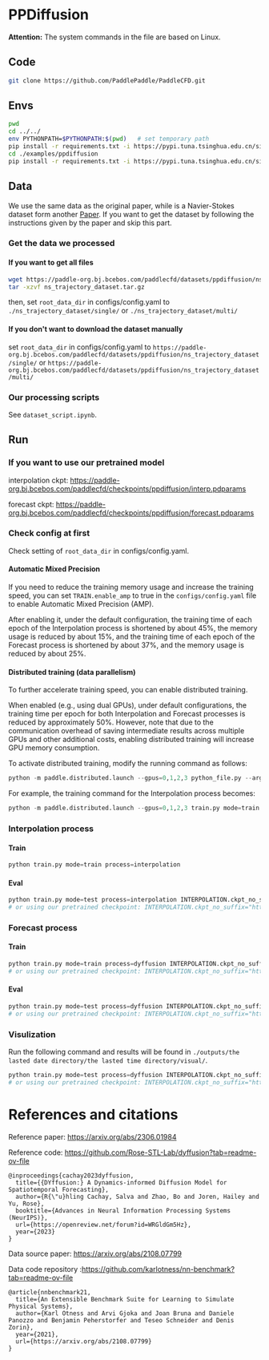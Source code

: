 # PPDiffusion

**Attention:** The system commands in the file are based on Linux.

## Code

```sh
git clone https://github.com/PaddlePaddle/PaddleCFD.git
```

## Envs

```sh
pwd
cd ../../
env PYTHONPATH=$PYTHONPATH:$(pwd)   # set temporary path
pip install -r requirements.txt -i https://pypi.tuna.tsinghua.edu.cn/simple
cd ./examples/ppdiffusion
pip install -r requirements.txt -i https://pypi.tuna.tsinghua.edu.cn/simple
```

## Data

We use the same data as the original paper, while is a Navier-Stokes dataset form another [Paper](https://arxiv.org/abs/2108.07799). If you want to get the dataset by following the instructions given by the paper and skip this part.

### Get the data we processed

#### If you want to get all files

```sh
wget https://paddle-org.bj.bcebos.com/paddlecfd/datasets/ppdiffusion/ns_trajectory_dataset.tar.gz
tar -xzvf ns_trajectory_dataset.tar.gz
```

then, set `root_data_dir` in configs/config.yaml to `./ns_trajectory_dataset/single/` or `./ns_trajectory_dataset/multi/`

#### If you don't want to download the dataset manually

set `root_data_dir` in configs/config.yaml to `https://paddle-org.bj.bcebos.com/paddlecfd/datasets/ppdiffusion/ns_trajectory_dataset/single/` or `https://paddle-org.bj.bcebos.com/paddlecfd/datasets/ppdiffusion/ns_trajectory_dataset/multi/`

### Our processing scripts

See `dataset_script.ipynb`.

## Run

### If you want to use our pretrained model

interpolation ckpt: https://paddle-org.bj.bcebos.com/paddlecfd/checkpoints/ppdiffusion/interp.pdparams

forecast ckpt: https://paddle-org.bj.bcebos.com/paddlecfd/checkpoints/ppdiffusion/forecast.pdparams

### Check config at first

Check setting of `root_data_dir` in configs/config.yaml.

#### Automatic Mixed Precision

If you need to reduce the training memory usage and increase the training speed, you can set `TRAIN.enable_amp` to true in the `configs/config.yaml` file to enable Automatic Mixed Precision (AMP).

After enabling it, under the default configuration, the training time of each epoch of the Interpolation process is shortened by about 45%, the memory usage is reduced by about 15%, and the training time of each epoch of the Forecast process is shortened by about 37%, and the memory usage is reduced by about 25%.

#### Distributed training (data parallelism)

To further accelerate training speed, you can enable distributed training.

When enabled (e.g., using dual GPUs), under default configurations, the training time per epoch for both Interpolation and Forecast processes is reduced by approximately 50%. However, note that due to the communication overhead of saving intermediate results across multiple GPUs and other additional costs, enabling distributed training will increase GPU memory consumption.

To activate distributed training, modify the running command as follows:

```python
python -m paddle.distributed.launch --gpus=0,1,2,3 python_file.py --args
```

For example, the training command for the Interpolation process becomes:

```python
python -m paddle.distributed.launch --gpus=0,1,2,3 train.py mode=train process=interpolation
```

### Interpolation process

#### Train

```python
python train.py mode=train process=interpolation
```

#### Eval

```python
python train.py mode=test process=interpolation INTERPOLATION.ckpt_no_suffix="your checkpoint path"
# or using our pretrained checkpoint: INTERPOLATION.ckpt_no_suffix="https://paddle-org.bj.bcebos.com/paddlecfd/checkpoints/ppdiffusion/interp"
```

### Forecast process

#### Train

```python
python train.py mode=train process=dyffusion INTERPOLATION.ckpt_no_suffix="your checkpoint path"
# or using our pretrained checkpoint: INTERPOLATION.ckpt_no_suffix="https://paddle-org.bj.bcebos.com/paddlecfd/checkpoints/ppdiffusion/interp"
```

#### Eval

```python
python train.py mode=test process=dyffusion INTERPOLATION.ckpt_no_suffix="your checkpoint path" FORECASTING.ckpt_no_suffix="your forecast checkpoint path"
# or using our pretrained checkpoint: INTERPOLATION.ckpt_no_suffix="https://paddle-org.bj.bcebos.com/paddlecfd/checkpoints/ppdiffusion/interp" FORECASTING.ckpt_no_suffix="https://paddle-org.bj.bcebos.com/paddlecfd/checkpoints/ppdiffusion/forecast"
```

### Visulization

Run the following command and results will be found in `./outputs/the lasted date directory/the lasted time directory/visual/`.

```python
python train.py mode=test process=dyffusion INTERPOLATION.ckpt_no_suffix="your checkpoint path" FORECASTING.ckpt_no_suffix="your forecast checkpoint path"
# or using our pretrained checkpoint: INTERPOLATION.ckpt_no_suffix="https://paddle-org.bj.bcebos.com/paddlecfd/checkpoints/ppdiffusion/interp" FORECASTING.ckpt_no_suffix="https://paddle-org.bj.bcebos.com/paddlecfd/checkpoints/ppdiffusion/forecast"
```

# References and citations

Reference paper: https://arxiv.org/abs/2306.01984

Reference code: https://github.com/Rose-STL-Lab/dyffusion?tab=readme-ov-file

```
@inproceedings{cachay2023dyffusion,
  title={{DYffusion:} A Dynamics-informed Diffusion Model for Spatiotemporal Forecasting},
  author={R{\"u}hling Cachay, Salva and Zhao, Bo and Joren, Hailey and Yu, Rose},
  booktitle={Advances in Neural Information Processing Systems (NeurIPS)},
  url={https://openreview.net/forum?id=WRGldGm5Hz},
  year={2023}
}
```

Data source paper: https://arxiv.org/abs/2108.07799

Data code repository :https://github.com/karlotness/nn-benchmark?tab=readme-ov-file

```
@article{nnbenchmark21,
  title={An Extensible Benchmark Suite for Learning to Simulate Physical Systems},
  author={Karl Otness and Arvi Gjoka and Joan Bruna and Daniele Panozzo and Benjamin Peherstorfer and Teseo Schneider and Denis Zorin},
  year={2021},
  url={https://arxiv.org/abs/2108.07799}
}
```
